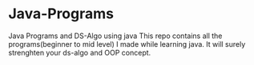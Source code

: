 # Java-Programs
Java Programs and DS-Algo using java 
This repo contains all the programs(beginner to mid level) I made while learning java.
It will surely strenghten your ds-algo and OOP concept.
